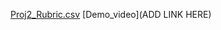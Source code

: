  [Proj2_Rubric.csv](https://github.com/Neel317/ShopSync/blob/main/docs/Proj3_Rubric.md)
 [Demo_video](ADD LINK HERE)

